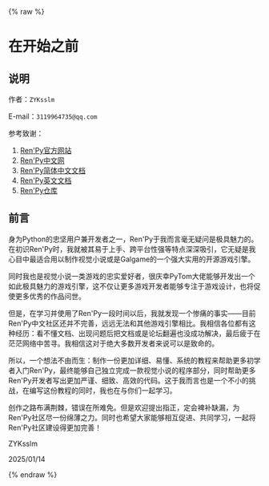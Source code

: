 {% raw %}

# 在开始之前

## 说明

作者：`ZYKsslm`

E-mail：`3119964735@qq.com`

参考致谢：

1. [Ren'Py官方网站](https://renpy.org/)
2. [Ren'Py中文网](https://www.renpy.cn/)
3. [Ren'Py简体中文文档](https://www.renpy.cn/doc/)
4. [Ren'Py英文文档](https://renpy.org/doc/html/index.html)
5. [Ren'Py仓库](https://github.com/renpy/renpy)

## 前言

身为Python的忠坚用户兼开发者之一，Ren'Py于我而言毫无疑问是极具魅力的。在初识Ren'Py时，我就被其易于上手、跨平台性强等特点深深吸引，它无疑是我心目中最适合用以制作视觉小说或是Galgame的一个强大实用的开源游戏引擎。

同时我也是视觉小说一类游戏的忠实爱好者，很庆幸PyTom大佬能够开发出一个如此极具魅力的游戏引擎，这不仅让更多游戏开发者能够专注于游戏设计，也将促使更多优秀的作品问世。

但是，在学习并使用了Ren'Py一段时间以后，我就发现一个惨痛的事实——目前Ren'Py中文社区还并不完善，远远无法和其他游戏引擎相比。我相信各位都有这种经历：看不懂文档、出现问题后把文档或是论坛翻遍也没成功解决，最后疲于在茫茫网络中苦寻。我相信这对于绝大多数开发者来说可以是致命的。

所以，一个想法不由而生：制作一份更加详细、易懂、系统的教程来帮助更多初学者入门Ren'Py，最终能够自己独立完成一款视觉小说的程序部分，同时帮助更多Ren'Py开发者写出更加严谨、细致、高效的代码。这于我而言也是一个不小的挑战，在编写这份教程的同时，我也在与你们一起学习。

创作之路布满荆棘，错误在所难免。但是欢迎提出指正，定会裨补缺漏，为Ren'Py社区尽一份绵薄之力。同时也希望大家能够相互促进、共同学习，一起将Ren'Py社区建设得更加完善！

ZYKsslm

2025/01/14

{% endraw %}